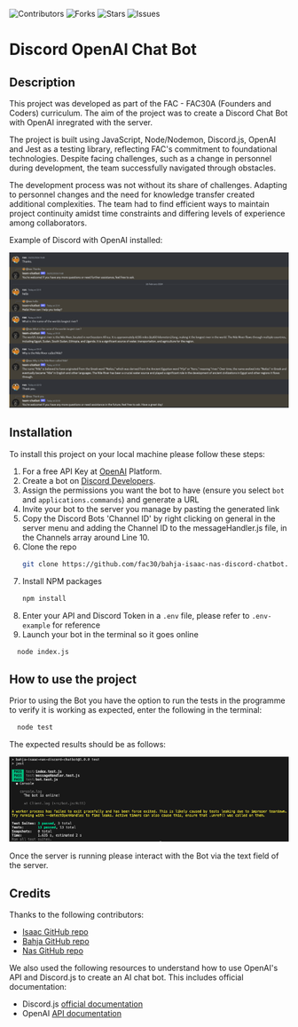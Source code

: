 ![Contributors](https://img.shields.io/github/contributors/fac30/bahja-isaac-nas-discord-chatbot?style=plastic) ![Forks](https://img.shields.io/github/forks/fac30/bahja-isaac-nas-discord-chatbot) ![Stars](https://img.shields.io/github/stars/fac30/bahja-isaac-nas-discord-chatbot) ![Issues](https://img.shields.io/github/issues/fac30/bahja-isaac-nas-discord-chatbot)
# Discord OpenAI Chat Bot


## Description
This project was developed as part of the FAC - FAC30A (Founders and Coders) curriculum. The aim of the project was to create a Discord Chat Bot with OpenAI inregrated with the server.

The project is built using JavaScript, Node/Nodemon, Discord.js, OpenAI and Jest as a testing library, reflecting FAC's commitment to foundational technologies. Despite facing challenges, such as a change in personnel during development, the team successfully navigated through obstacles.

The development process was not without its share of challenges. Adapting to personnel changes and the need for knowledge transfer created additional complexities. The team had to find efficient ways to maintain project continuity amidst time constraints and differing levels of experience among collaborators.

Example of Discord with OpenAI installed:

<img src="./assets/discord-chat.png">


## Installation

To install this project on your local machine please follow these steps:

1. For a free API Key at [OpenAI](https://platform.openai.com/api-keys) Platform.
2. Create a bot on [Discord Developers](https://discord.com/developers/applications).
3. Assign the permissions you want the bot to have (ensure you select `bot` and `applications.commands`) and generate a URL
4. Invite your bot to the server you manage by pasting the generated link
5. Copy the Discord Bots 'Channel ID' by right clicking on general in the server menu and adding the Channel ID to the messageHandler.js file, in the Channels array around Line 10.
6. Clone the repo
   ```sh
   git clone https://github.com/fac30/bahja-isaac-nas-discord-chatbot.git
   ```
7. Install NPM packages
   ```sh
   npm install
   ```
8. Enter your API and Discord Token in a `.env` file, please refer to `.env-example` for reference
9. Launch your bot in the terminal so it goes online
  ```sh
    node index.js
  ```

## How to use the project

Prior to using the Bot you have the option to run the tests in the programme to verify it is working as expected, enter the following in the terminal:
```sh
  node test
```

The expected results should be as follows:

<img src="./assets/test-results.png">


Once the server is running please interact with the Bot via the text field of the server.

## Credits
Thanks to the following contributors:
- [Isaac GitHub repo](https://github.com/PrinceAyo1?tab=overview&from=2024-01-01&to=2024-01-23)
- [Bahja GitHub repo](https://github.com/bajii2020)
- [Nas GitHub repo](https://github.com/nascho)

We also used the following resources to understand how to use OpenAI's API and Discord.js to create an AI chat bot. This includes official documentation:

* Discord.js [official documentation](https://discordjs.guide/#before-you-begin)
* OpenAI [API documentation](https://platform.openai.com/docs/introduction)
 